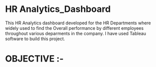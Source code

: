 # HR Analytics_Dashboard                                                                                                                                            
This HR Analytics dashboard developed for the HR Departments where widely used to find the Overall performance by different employees throughout various deparments in the company. I have used Tableau software to build this project.                                                                                                   
# OBJECTIVE :- 


